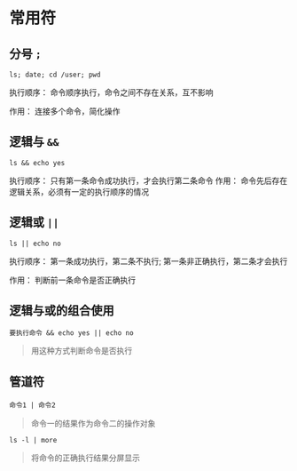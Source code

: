 # 常用符

## 分号 `;`

 `ls; date; cd /user; pwd`

执行顺序：
   命令顺序执行，命令之间不存在关系，互不影响 

作用：
   连接多个命令，简化操作

## 逻辑与 `&&`

 `ls && echo yes`

执行顺序：
    只有第一条命令成功执行，才会执行第二条命令
作用：
    命令先后存在逻辑关系，必须有一定的执行顺序的情况

## 逻辑或 `||`

 `ls || echo no`

执行顺序：
    第一条成功执行，第二条不执行;
    第一条非正确执行，第二条才会执行

作用：
    判断前一条命令是否正确执行

## 逻辑与或的组合使用

 `要执行命令 && echo yes || echo no`

 > 用这种方式判断命令是否执行

## 管道符

`命令1 | 命令2`　　

> 命令一的结果作为命令二的操作对象

`ls -l | more`

 > 将命令的正确执行结果分屏显示
